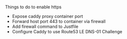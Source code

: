 Things to do to enable https

- Expose caddy proxy container port
- Forward host port 443 to container via firewall
- Add firewall command to Justfile
- Configure Caddy to use Route53 LE DNS-01 Challenge
